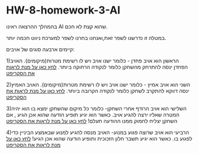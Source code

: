 # HW-8-homework-3-AI
בהמהלך ההרצאה ראינו AI שהוא קצת לא חכם.

במטלה זו נדרשנו לשפר זאת,ואנחנו בחרנו לשפר למערכת ניווט חכמה יותר.

קיימים ארבעה סוגים של אויבים:

1)הראשון הוא אויב פחדן - כלומר ישנו אויב ויש לו רשימת מטרות(מיקומים).
  האויב הפחדן ינסה להתרחק מהשחקן כלומר לנקודה הרחוקה ביותר.
[לחץ כאן על מנת לראות את הסקריפט]()


2)השני הוא אויב אמיץ - כלומר ישנו אויב ויש לו רשימת מטרות(מיקומים).
  האויב האמיץ ינסה דווקא להתקרב לשחקן כלומר לנקודה הקרובה ביותר.
[לחץ כאן על מנת לראות את הסקריפט]()


3)השלישי הוא אויב הרודף אחרי השחקן- כלומר כל מיקום שהשחקן ימצא בו הוא יהיה המטרה שאליו ירצה להגיע אויב.
  כאשר הוא יגיע תופיע הודעה שהוא אכן הגיע , אם השחקן יצליח לחמוק ממנו ההודעה תעלם!
[לחץ כאן על מנת לראות את הסקריפט]()

4)הרביעי הוא אויב שרוצה פגוע במנוע- האויב מנסה להגיע למנוע שבאמצע הביניין כדי לפגוע בו.
  כאשר הוא יגיע תשבר חלון הזכוכית ותופיע הודעה שהוא אכן הגיע!
  [לחץ כאן על מנת לראות את הסקריפט]()
